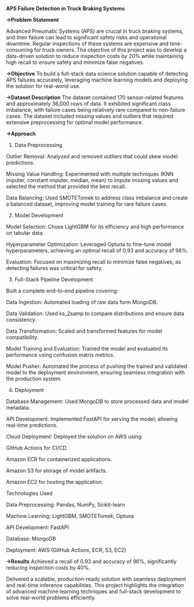 ****APS Failure Detection in Truck Braking Systems****

**->Problem Statement**

Advanced Pneumatic Systems (APS) are crucial in truck braking systems, and their failure can lead to significant safety risks and operational downtime. Regular inspections of these systems are expensive and time-consuming for truck owners. The objective of this project was to develop a data-driven solution to reduce inspection costs by 20% while maintaining high recall to ensure safety and minimize false negatives.

**->Objective**
To build a full-stack data science solution capable of detecting APS failures accurately, leveraging machine learning models and deploying the solution for real-world use.

**->Dataset Description**
The dataset contained 170 sensor-related features and approximately 36,000 rows of data.
It exhibited significant class imbalance, with failure cases being relatively rare compared to non-failure cases.
The dataset included missing values and outliers that required extensive preprocessing for optimal model performance.

**->Approach**
1. Data Preprocessing

Outlier Removal: Analyzed and removed outliers that could skew model predictions.

Missing Value Handling: Experimented with multiple techniques (KNN imputer, constant imputer, median, mean) to impute missing values and selected the method that provided the best recall.

Data Balancing: Used SMOTETomek to address class imbalance and create a balanced dataset, improving model training for rare failure cases.

2. Model Development

Model Selection: Chose LightGBM for its efficiency and high performance on tabular data.

Hyperparameter Optimization: Leveraged Optuna to fine-tune model hyperparameters, achieving an optimal recall of 0.93 and accuracy of 98%.

Evaluation: Focused on maximizing recall to minimize false negatives, as detecting failures was critical for safety.

3. Full-Stack Pipeline Development

Built a complete end-to-end pipeline covering:

Data Ingestion: Automated loading of raw data form MongoDB.

Data Validation: Used ks_2samp to compare distributions and ensure data consistency.

Data Transformation: Scaled and transformed features for model compatibility.

Model Training and Evaluation: Trained the model and evaluated its performance using confusion matrix metrics.

Model Pusher: Automated the process of pushing the trained and validated model to the deployment environment, ensuring seamless integration with the production system.

4. Deployment

Database Management: Used MongoDB to store processed data and model metadata.

API Development: Implemented FastAPI for serving the model, allowing real-time predictions.

Cloud Deployment: Deployed the solution on AWS using:

GitHub Actions for CI/CD.

Amazon ECR for containerized applications.

Amazon S3 for storage of model artifacts.

Amazon EC2 for hosting the application.

Technologies Used

Data Preprocessing: Pandas, NumPy, Scikit-learn


Machine Learning: LightGBM, SMOTETomek, Optuna

API Development: FastAPI

Database: MongoDB

Deployment: AWS (GitHub Actions, ECR, S3, EC2)

**->Results**
Achieved a recall of 0.93 and accuracy of 96%, significantly reducing inspection costs by 40%.

Delivered a scalable, production-ready solution with seamless deployment and real-time inference capabilities.
This project highlights the integration of advanced machine learning techniques and full-stack development to solve real-world problems efficiently.
